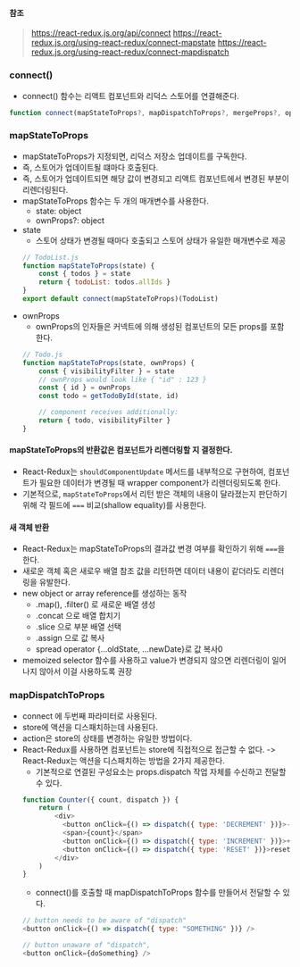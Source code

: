 #### 참조
> https://react-redux.js.org/api/connect
> https://react-redux.js.org/using-react-redux/connect-mapstate
> https://react-redux.js.org/using-react-redux/connect-mapdispatch

### connect()
* connect() 함수는 리액트 컴포넌트와 리덕스 스토어를 연결해준다.
```javascript
function connect(mapStateToProps?, mapDispatchToProps?, mergeProps?, options?)
```

### mapStateToProps
* mapStateToProps가 지정되면, 리덕스 저장소 업데이트를 구독한다.
* 즉, 스토어가 업데이트될 떄마다 호출된다.
* 즉, 스토어가 업데이트되면 해당 값이 변경되고 리액트 컴포넌트에서 변경된 부분이 리렌더링된다.
* mapStateToProps 함수는 두 개의 매개변수를 사용한다.
  * state: object
  * ownProps?: object
* state
  * 스토어 상태가 변경될 때마다 호출되고 스토어 상태가 유일한 매개변수로 제공
  ```javascript
  // TodoList.js
  function mapStateToProps(state) {
      const { todos } = state
      return { todoList: todos.allIds }
  }
  export default connect(mapStateToProps)(TodoList)
  ```
* ownProps
  * ownProps의 인자들은 커넥트에 의해 생성된 컴포넌트의 모든 props를 포함한다.
  ```javascript
  // Todo.js
  function mapStateToProps(state, ownProps) {
      const { visibilityFilter } = state
      // ownProps would look like { "id" : 123 }
      const { id } = ownProps
      const todo = getTodoById(state, id)

      // component receives additionally:
      return { todo, visibilityFilter }
  }
  ```

#### mapStateToProps의 반환값은 컴포넌트가 리렌더링할 지 결정한다.
* React-Redux는 ```shouldComponentUpdate``` 메서드를 내부적으로 구현하여, 컴포넌트가 필요한 데이터가 변경될 때 wrapper component가 리렌더링되도록 한다.
* 기본적으로, ```mapStateToProps```에서 리턴 받은 객체의 내용이 달라졌는지 판단하기 위해 각 필드에 ```===``` 비교(shallow equality)를 사용한다. 

#### 새 객체 반환
* React-Redux는 mapStateToProps의 결과값 변경 여부를 확인하기 위해 ```===```을 한다.
* 새로운 객체 혹은 새로우 배열 참조 값을 리턴하면 데이터 내용이 같더라도 리렌더링을 유발한다.
* new object or array reference를 생성하는 동작
  * .map(), .filter() 로 새로운 배열 생성
  * .concat 으로 배열 합치기
  * .slice 으로 부분 배열 선택
  * .assign 으로 값 복사
  * spread operator {...oldState, ...newDate}로 값 복사0
* memoized selector 함수를 사용하고 value가 변경되지 않으면 리렌더링이 일어나지 않아서 이걸 사용하도록 권장

### mapDispatchToProps
* connect 에 두번째 파라미터로 사용된다.
* store에 액션을 디스패치하는데 사용된다.
* action은 store의 상태를 변경하는 유일한 방법이다.
* React-Redux를 사용하면 컴포넌트는 store에 직접적으로 접근할 수 없다. -> React-Redux는 액션을 디스패치하는 방법을 2가지 제공한다.
  * 기본적으로 연결된 구성요소는 props.dispatch 작업 자체를 수신하고 전달할 수 있다.
  ```javascript
  function Counter({ count, dispatch }) {
      return (
          <div>
            <button onClick={() => dispatch({ type: 'DECREMENT' })}>-</button>
            <span>{count}</span>
            <button onClick={() => dispatch({ type: 'INCREMENT' })}>+</button>
            <button onClick={() => dispatch({ type: 'RESET' })}>reset</button>
          </div>
      )
  }
  ```
  * connect()를 호출할 때 mapDispatchToProps 함수를 만들어서 전달할 수 있다.
  ```javascript
  // button needs to be aware of "dispatch"
  <button onClick={() => dispatch({ type: "SOMETHING" })} />

  // button unaware of "dispatch",
  <button onClick={doSomething} />
  ```